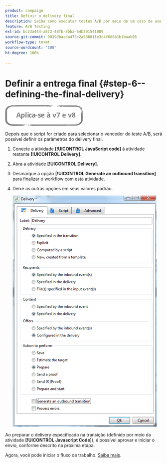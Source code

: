 ```yaml
---
product: campaign
title: Definir o delivery final
description: Saiba como executar testes A/B por meio de um caso de uso dedicado
feature: A/B Testing
exl-id: bc23a444-a872-48fb-8bba-64b301541089
source-git-commit: 9839dbacda475c2a586811e3c4f686b1b1baab05
workflow-type: tm+mt
source-wordcount: '108'
ht-degree: 100%

---
```


# Definir a entrega final {#step-6--defining-the-final-delivery}

![](../../assets/common.svg)

Depois que o script for criado para selecionar o vencedor do teste A/B, será possível definir os parâmetros do delivery final.

1. Conecte a atividade **[!UICONTROL JavaScript code]** à atividade restante **[!UICONTROL Delivery]**.
1. Abra a atividade **[!UICONTROL Delivery]**.
1. Desmarque a opção **[!UICONTROL Generate an outbound transition]** para finalizar o workflow com esta atividade.
1. Deixe as outras opções em seus valores padrão.

   ![](assets/ab_test_final_delivery.png)

Ao preparar o delivery especificado na transição (definido por meio da atividade **[!UICONTROL Javascript Code]**), é possível aprovar e iniciar o envio, conforme descrito na próxima etapa.

Agora, você pode iniciar o fluxo de trabalho. [Saiba mais](a-b-testing-uc-start-workflow.md).
